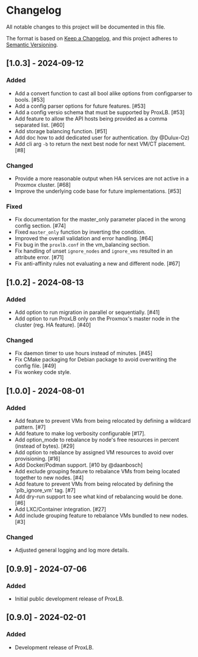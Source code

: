 # Changelog

All notable changes to this project will be documented in this file.

The format is based on [Keep a Changelog](https://keepachangelog.com/en/1.0.0/),
and this project adheres to [Semantic Versioning](https://semver.org/spec/v2.0.0.html).


## [1.0.3] - 2024-09-12

### Added

- Add a convert function to cast all bool alike options from configparser to bools. [#53]
- Add a config parser options for future features. [#53]
- Add a config versio schema that must be supported by ProxLB. [#53]
- Add feature to allow the API hosts being provided as a comma separated list. [#60]
- Add storage balancing function. [#51]
- Add doc how to add dedicated user for authentication. (by @Dulux-Oz)
- Add cli arg `-b` to return the next best node for next VM/CT placement. [#8]

### Changed

- Provide a more reasonable output when HA services are not active in a Proxmox cluster. [#68]
- Improve the underlying code base for future implementations. [#53]

### Fixed

- Fix documentation for the master_only parameter placed in the wrong config section. [#74]
- Fixed `master_only` function by inverting the condition.
- Improved the overall validation and error handling. [#64]
- Fix bug in the `proxlb.conf` in the vm_balancing section.
- Fix handling of unset `ignore_nodes` and `ignore_vms` resulted in an attribute error. [#71]
- Fix anti-affinity rules not evaluating a new and different node. [#67]


## [1.0.2] - 2024-08-13

### Added

- Add option to run migration in parallel or sequentially. [#41]
- Add option to run ProxLB only on the Proxmox's master node in the cluster (reg. HA feature). [#40]

### Changed

- Fix daemon timer to use hours instead of minutes. [#45]
- Fix CMake packaging for Debian package to avoid overwriting the config file. [#49]
- Fix wonkey code style.


## [1.0.0] - 2024-08-01

### Added

- Add feature to prevent VMs from being relocated by defining a wildcard pattern. [#7]
- Add feature to make log verbosity configurable [#17].
- Add option_mode to rebalance by node's free resources in percent (instead of bytes). [#29]
- Add option to rebalance by assigned VM resources to avoid over provisioning. [#16]
- Add Docker/Podman support. [#10 by @daanbosch]
- Add exclude grouping feature to rebalance VMs from being located together to new nodes. [#4]
- Add feature to prevent VMs from being relocated by defining the 'plb_ignore_vm' tag. [#7]
- Add dry-run support to see what kind of rebalancing would be done. [#6]
- Add LXC/Container integration. [#27]
- Add include grouping feature to rebalance VMs bundled to new nodes. [#3]

### Changed

- Adjusted general logging and log more details.


## [0.9.9] - 2024-07-06

### Added

- Initial public development release of ProxLB.


## [0.9.0] - 2024-02-01

### Added

- Development release of ProxLB.
